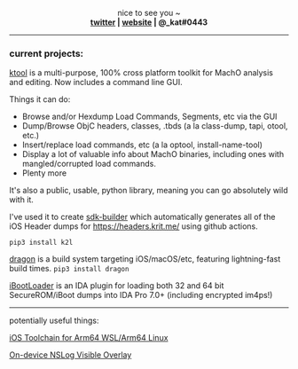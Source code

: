 

<p align="center">
  nice to see you ~
  <br>
  <strong>
    <a href="https://twitter.com/arm64e">twitter</a> | 
    <a href="https://krit.me/">website</a> | 
    @_kat#0443 
  </strong>
</p>

---

### current projects:

[ktool](https://github.com/kritantadev/ktool) is a multi-purpose, 100% cross platform toolkit for MachO analysis and editing. Now includes a command line GUI.

Things it can do:
* Browse and/or Hexdump Load Commands, Segments, etc via the GUI
* Dump/Browse ObjC headers, classes, .tbds (a la class-dump, tapi, otool, etc.)
* Insert/replace load commands, etc (a la optool, install-name-tool)
* Display a lot of valuable info about MachO binaries, including ones with mangled/corrupted load commands.
* Plenty more

It's also a public, usable, python library, meaning you can go absolutely wild with it.

I've used it to create [sdk-builder](https://github.com/KritantaDev/sdk-builder) which automatically generates all of the iOS Header dumps for https://headers.krit.me/ using github actions.

`pip3 install k2l`

[dragon](https://dragon.krit.me/) is a build system targeting iOS/macOS/etc, featuring lightning-fast build times. `pip3 install dragon`

[iBootLoader](https://github.com/KritantaDev/iBootLoader) is an IDA plugin for loading both 32 and 64 bit SecureROM/iBoot dumps into IDA Pro 7.0+ (including encrypted im4ps!)

---

potentially useful things:

[iOS Toolchain for Arm64 WSL/Arm64 Linux](https://github.com/KritantaDev/llvm-project-1/releases/tag/10.0.0-arm64)

[On-device NSLog Visible Overlay](https://github.com/KritantaDev/log-overlay)


